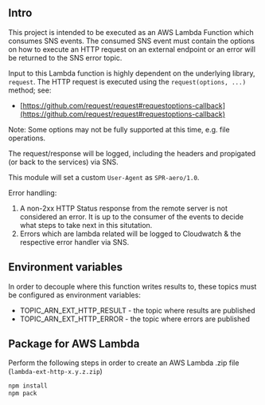 
## Intro

This project is intended to be executed as an AWS Lambda Function which consumes SNS events. The consumed 
SNS event must contain the options on how to execute an HTTP request on an external endpoint or an error
will be returned to the SNS error topic.

Input to this Lambda function is highly dependent on the underlying library, `request`. The HTTP request 
is executed using the `request(options, ...)` method; see:

* [https://github.com/request/request#requestoptions-callback](https://github.com/request/request#requestoptions-callback)

Note: Some options may not be fully supported at this time, e.g. file operations.

The request/response will be logged, including the headers and propigated (or back to the services) via SNS.

This module will set a custom `User-Agent` as `SPR-aero/1.0`.

Error handling:

1. A non-2xx HTTP Status response from the remote server is not considered an error. It is up to the 
consumer of the events to decide what steps to take next in this situtation.
2. Errors which are lambda related will be logged to Cloudwatch & the respective error handler via SNS.

## Environment variables

In order to decouple where this function writes results to, these topics must be configured as environment variables:

* TOPIC_ARN_EXT_HTTP_RESULT - the topic where results are published
* TOPIC_ARN_EXT_HTTP_ERROR - the topic where errors are published

## Package for AWS Lambda

Perform the following steps in order to create an AWS Lambda .zip file (`lambda-ext-http-x.y.z.zip`)

```bash
npm install
npm pack
```


